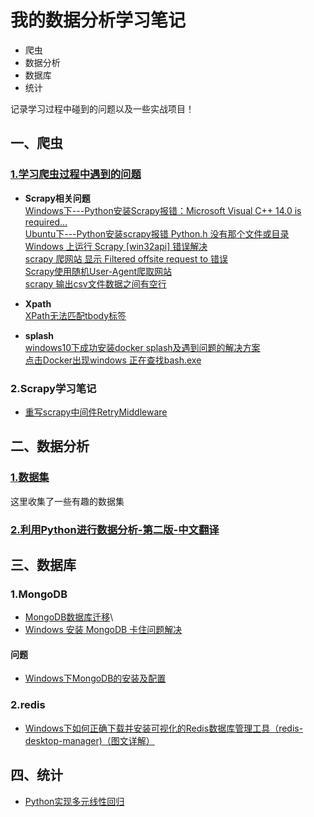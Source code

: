 # 我的数据分析学习笔记
- 爬虫
- 数据分析
- 数据库
- 统计

记录学习过程中碰到的问题以及一些实战项目！

## 一、爬虫
### [1.学习爬虫过程中遇到的问题](https://github.com/dta0502/data-analysis/tree/master/%E7%88%AC%E8%99%AB/%E9%97%AE%E9%A2%98)
- **Scrapy相关问题**\
[Windows下---Python安装Scrapy报错：Microsoft Visual C++ 14.0 is required...](https://github.com/dta0502/data-analysis/blob/master/%E7%88%AC%E8%99%AB/%E9%97%AE%E9%A2%98/Python%E5%AE%89%E8%A3%85Scrapy%E6%8A%A5%E9%94%99%EF%BC%9AMicrosoft%20Visual%20C%2B%2B%2014.0%20is%20required....md)\
[Ubuntu下---Python安装scrapy报错 Python.h 没有那个文件或目录](https://github.com/dta0502/data-analysis/blob/master/%E7%88%AC%E8%99%AB/%E9%97%AE%E9%A2%98/Python%E5%AE%89%E8%A3%85scrapy%E6%8A%A5%E9%94%99%20Python.h%20%E6%B2%A1%E6%9C%89%E9%82%A3%E4%B8%AA%E6%96%87%E4%BB%B6%E6%88%96%E7%9B%AE%E5%BD%95.md)\
[Windows 上运行 Scrapy [win32api] 错误解决](https://github.com/dta0502/data-analysis/blob/master/%E7%88%AC%E8%99%AB/%E9%97%AE%E9%A2%98/Windows%20%E4%B8%8A%E8%BF%90%E8%A1%8C%20Scrapy%20%5Bwin32api%5D%20%E9%94%99%E8%AF%AF%E8%A7%A3%E5%86%B3.md)\
[scrapy 爬网站 显示 Filtered offsite request to 错误](https://github.com/dta0502/data-analysis/blob/master/%E7%88%AC%E8%99%AB/%E9%97%AE%E9%A2%98/scrapy%20%E7%88%AC%E7%BD%91%E7%AB%99%20%E6%98%BE%E7%A4%BA%20Filtered%20offsite%20request%20to%20%E9%94%99%E8%AF%AF.md)\
[Scrapy使用随机User-Agent爬取网站](https://github.com/dta0502/data-analysis/blob/master/%E7%88%AC%E8%99%AB/%E9%97%AE%E9%A2%98/Scrapy%E4%BD%BF%E7%94%A8%E9%9A%8F%E6%9C%BAUser-Agent%E7%88%AC%E5%8F%96%E7%BD%91%E7%AB%99.md)\
[scrapy 输出csv文件数据之间有空行](https://github.com/dta0502/data-analysis/blob/master/%E7%88%AC%E8%99%AB/%E9%97%AE%E9%A2%98/scrapy%20%E8%BE%93%E5%87%BAcsv%E6%96%87%E4%BB%B6%E6%95%B0%E6%8D%AE%E4%B9%8B%E9%97%B4%E6%9C%89%E7%A9%BA%E8%A1%8C.md)

- **Xpath**\
[XPath无法匹配tbody标签](https://github.com/dta0502/data-analysis/blob/master/%E7%88%AC%E8%99%AB/%E9%97%AE%E9%A2%98/XPath%E6%97%A0%E6%B3%95%E5%8C%B9%E9%85%8Dtbody%E6%A0%87%E7%AD%BE.md)

- **splash**\
[windows10下成功安装docker splash及遇到问题的解决方案](https://github.com/dta0502/data-analysis/blob/master/%E7%88%AC%E8%99%AB/%E9%97%AE%E9%A2%98/windows10%E4%B8%8B%E6%88%90%E5%8A%9F%E5%AE%89%E8%A3%85docker%20splash%E5%8F%8A%E9%81%87%E5%88%B0%E9%97%AE%E9%A2%98%E7%9A%84%E8%A7%A3%E5%86%B3%E6%96%B9%E6%A1%88.md)\
[点击Docker出现windows 正在查找bash.exe](https://github.com/dta0502/data-analysis/blob/master/%E7%88%AC%E8%99%AB/%E9%97%AE%E9%A2%98/%E7%82%B9%E5%87%BBDocker%E5%87%BA%E7%8E%B0windows%20%E6%AD%A3%E5%9C%A8%E6%9F%A5%E6%89%BEbash.exe.md)

### 2.Scrapy学习笔记
- [重写scrapy中间件RetryMiddleware](https://github.com/dta0502/data-analysis/blob/master/%E7%88%AC%E8%99%AB/Scrapy%E7%AC%94%E8%AE%B0/%E9%87%8D%E5%86%99scrapy%E4%B8%AD%E9%97%B4%E4%BB%B6%E4%B9%8BRetryMiddleware.md)






## 二、数据分析
### [1.数据集](https://github.com/dta0502/data-analysis/tree/master/%E6%95%B0%E6%8D%AE%E5%88%86%E6%9E%90/%E6%95%B0%E6%8D%AE%E9%9B%86)
这里收集了一些有趣的数据集

### [2.利用Python进行数据分析-第二版-中文翻译](https://github.com/dta0502/data-analysis/tree/master/%E6%95%B0%E6%8D%AE%E5%88%86%E6%9E%90/%E5%88%A9%E7%94%A8Python%E8%BF%9B%E8%A1%8C%E6%95%B0%E6%8D%AE%E5%88%86%E6%9E%90%20%E7%AC%AC%E4%BA%8C%E7%89%88%20%E4%B8%AD%E6%96%87%E7%BF%BB%E8%AF%91)





## 三、数据库
### 1.MongoDB
- [MongoDB数据库迁移](https://github.com/dta0502/data-analysis/blob/master/%E6%95%B0%E6%8D%AE%E5%BA%93/MongoDB/MongoDB%E6%95%B0%E6%8D%AE%E5%BA%93%E8%BF%81%E7%A7%BB.md)\
- [Windows 安装 MongoDB 卡住问题解决](https://github.com/dta0502/data-analysis/blob/master/%E6%95%B0%E6%8D%AE%E5%BA%93/MongoDB/%E9%97%AE%E9%A2%98/Windows%20%E5%AE%89%E8%A3%85%20MongoDB%20%E5%8D%A1%E4%BD%8F%E9%97%AE%E9%A2%98%E8%A7%A3%E5%86%B3.md)

#### 问题
- [Windows下MongoDB的安装及配置](https://github.com/dta0502/data-analysis/blob/master/%E6%95%B0%E6%8D%AE%E5%BA%93/MongoDB/%E9%97%AE%E9%A2%98/Windows%E4%B8%8BMongoDB%E7%9A%84%E5%AE%89%E8%A3%85%E5%8F%8A%E9%85%8D%E7%BD%AE.md)

### 2.redis
- [Windows下如何正确下载并安装可视化的Redis数据库管理工具（redis-desktop-manager)（图文详解）](https://github.com/dta0502/data-analysis/blob/master/%E6%95%B0%E6%8D%AE%E5%BA%93/redis/Windows%E4%B8%8B%E5%A6%82%E4%BD%95%E6%AD%A3%E7%A1%AE%E4%B8%8B%E8%BD%BD%E5%B9%B6%E5%AE%89%E8%A3%85%E5%8F%AF%E8%A7%86%E5%8C%96%E7%9A%84Redis%E6%95%B0%E6%8D%AE%E5%BA%93%E7%AE%A1%E7%90%86%E5%B7%A5%E5%85%B7.md)






## 四、统计

- [Python实现多元线性回归](https://github.com/dta0502/data-analysis/blob/master/%E7%BB%9F%E8%AE%A1/Python%E5%AE%9E%E7%8E%B0%E5%A4%9A%E5%85%83%E7%BA%BF%E6%80%A7%E5%9B%9E%E5%BD%92/Python%E5%AE%9E%E7%8E%B0%E5%A4%9A%E5%85%83%E7%BA%BF%E6%80%A7%E5%9B%9E%E5%BD%92.ipynb)


